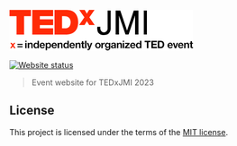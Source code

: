 ![TEDxJMI logo](res/images/logos/light.png)

[![Website status](https://img.shields.io/website-up-down-green-red/https/tedxjmi.org.svg?label=Website%20status&style=for-the-badge)](https://tedxjmi.org)

> Event website for TEDxJMI 2023


## License

This project is licensed under the terms of the [MIT license](LICENSE).
